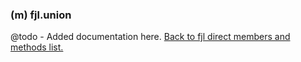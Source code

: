 ### (m) fjl.union
@todo - Added documentation here.
[Back to fjl direct members and methods list.](#members-and-methods)

